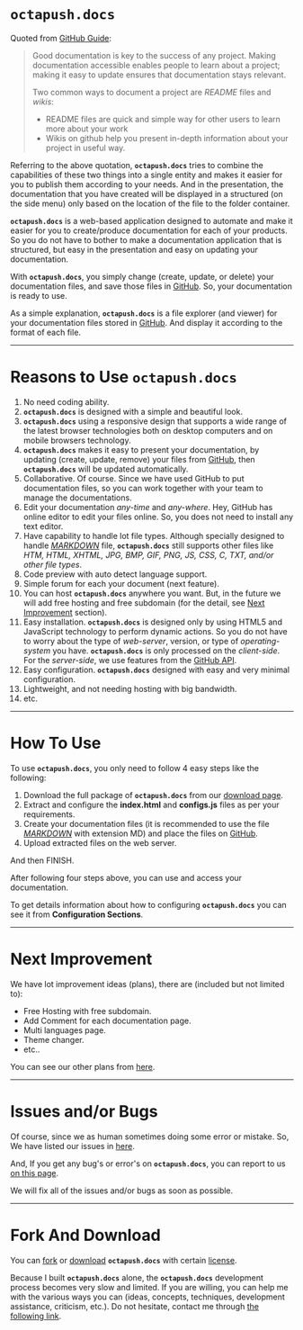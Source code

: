 # **`octapush.docs`**
Quoted from [GitHub Guide](https://guides.github.com/features/wikis/):

> Good documentation is key to the success of any project. Making documentation accessible enables people to learn about a project; making it easy to update ensures that documentation stays relevant.
>
> Two common ways to document a project are _README_ files and _wikis_:
> - README files are quick and simple way for other users to learn more about your work
> - Wikis on github help you present in-depth information about your project in useful way.

Referring to the above quotation, **`octapush.docs`** tries to combine the capabilities of these two things into a single entity and makes it easier for you to publish them according to your needs. And in the presentation, the documentation that you have created will be displayed in a structured (on the side menu) only based on the location of the file to the folder container.

**`octapush.docs`** is a web-based application designed to automate and make it easier for you to create/produce documentation for each of your products. So you do not have to bother to make a documentation application that is structured, but easy in the presentation and easy on updating your documentation.

With **`octapush.docs`**, you simply change (create, update, or delete) your documentation files, and save those files in [GitHub](https://github.com). So, your documentation is ready to use.

As a simple explanation, **`octapush.docs`** is a file explorer (and viewer) for your documentation files stored in [GitHub](https://github.com). And display it according to the format of each file.

----

# Reasons to Use **`octapush.docs`**
1. No need coding ability.
2. **`octapush.docs`** is designed with a simple and beautiful look.
3. **`octapush.docs`** using a responsive design that supports a wide range of the latest browser technologies both on desktop computers and on mobile browsers technology.
4. **`octapush.docs`** makes it easy to present your documentation, by updating (create, update, remove) your files from [GitHub](https://github.com), then **`octapush.docs`** will be updated automatically.
5. Collaborative. Of course. Since we have used GitHub to put documentation files, so you can work together with your team to manage the documentations.
6. Edit your documentation _any-time_ and _any-where_. Hey, GitHub has online editor to edit your files online. So, you does not need to install any text editor.
7. Have capability to handle lot file types. Although specially designed to handle [_MARKDOWN_](https://en.wikipedia.org/wiki/Markdown) file, **`octapush.docs`** still supports other files like _HTM, HTML, XHTML, JPG, BMP, GIF, PNG, JS, CSS, C, TXT, and/or other file types_.
8. Code preview with auto detect language support.
9. Simple forum for each your document (next feature).
10. You can host **`octapush.docs`** anywhere you want. But, in the future we will add free hosting and free subdomain (for the detail, see [Next Improvement](#next-improvement) section).
11. Easy installation. **`octapush.docs`** is designed only by using HTML5 and JavaScript technology to perform dynamic actions. So you do not have to worry about the type of _web-server_, version, or type of _operating-system_ you have. **`octapush.docs`** is only processed on the _client-side_. For the _server-side_, we use features from the [GitHub API](https://api.github.com/).
12. Easy configuration. **`octapush.docs`** designed with easy and very minimal configuration.
13. Lightweight, and not needing hosting with big bandwidth.
14. etc.

----

# How To Use
To use **`octapush.docs`**, you only need to follow 4 easy steps like the following:
1. Download the full package of **`octapush.docs`** from our [download page](#/02.Download.md).
2. Extract and configure the **index.html** and **configs.js** files as per your requirements.
3. Create your documentation files (it is recommended to use the file [_MARKDOWN_](https://en.wikipedia.org/wiki/Markdown) with extension MD) and place the files on [GitHub](https://github.com).
4. Upload extracted files on the web server.

And then FINISH. 

After following four steps above, you can use and access your documentation.

To get details information about how to configuring **`octapush.docs`** you can see it from **Configuration Sections**.

----

# Next Improvement
We have lot improvement ideas (plans), there are (included but not limited to):
- Free Hosting with free subdomain.
- Add Comment for each documentation page.
- Multi languages page.
- Theme changer.
- etc..

You can see our other plans from [here](https://github.com/octapush/octapush.docs/projects/1?fullscreen=true).

----

# Issues and/or Bugs
Of course, since we as human sometimes doing some error or mistake. So, We have listed our issues in [here](https://github.com/octapush/octapush.docs/issues).

And, If you get any bug's or error's on **`octapush.docs`**, you can report to us [on this page](https://github.com/octapush/octapush.docs/issues/new).

We will fix all of the issues and/or bugs as soon as possible.

----

# Fork And Download

You can [fork](https://github.com/octapush/octapush.docs) or [download](#/02.Download.md) **`octapush.docs`** with certain [license](#/07.License.md).

Because I built **`octapush.docs`** alone, the **`octapush.docs`** development process becomes very slow and limited. If you are willing, you can help me with the various ways you can (ideas, concepts, techniques, development assistance, criticism, etc.). Do not hesitate, contact me through [the following link](#/10.About.md).